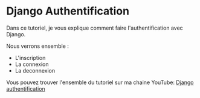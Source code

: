 # Django Authentification

Dans ce tutoriel, je vous explique comment faire l'authentification avec Django.

Nous verrons ensemble :

- L'inscription
- La connexion
- La deconnexion

Vous pouvez trouver l'ensemble du tutoriel sur ma chaine YouTube: [Django authentification](https://www.youtube.com/playlist?list=PLWaS2QWem86HSzJoEg1fxJ30bXgez2E0r)